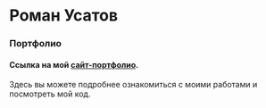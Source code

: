 # Роман Усатов
### Портфолио

#### Ссылка на мой [сайт-портфолио](https://rusatov.ru).
Здесь вы можете подробнее ознакомиться с моими работами и посмотреть мой код.
